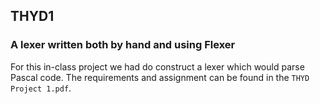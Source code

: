 ## THYD1
### A lexer written both by hand and using Flexer

For this in-class project we had do construct a lexer which would parse Pascal code.
The requirements and assignment can be found in the ``THYD Project 1.pdf``. 
